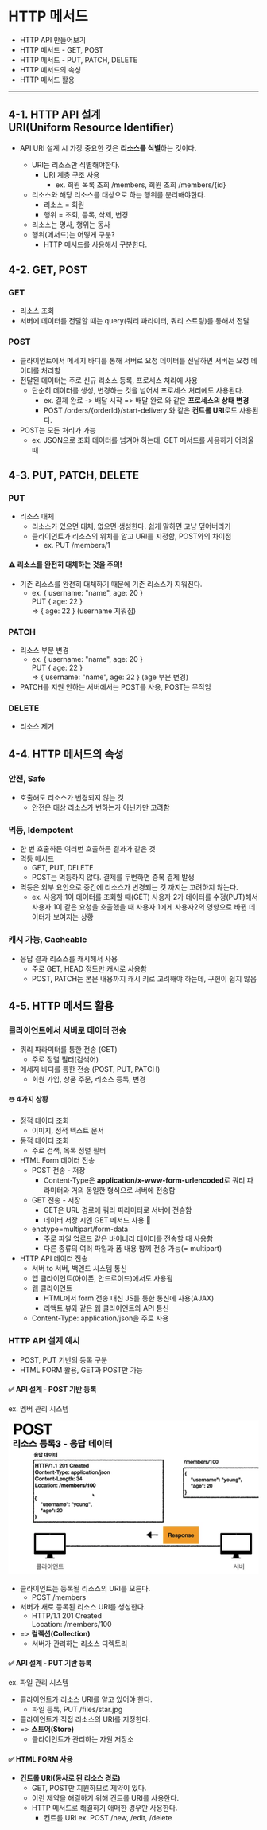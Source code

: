 # HTTP 메서드

- HTTP API 만들어보기
- HTTP 메서드 - GET, POST
- HTTP 메서드 - PUT, PATCH, DELETE
- HTTP 메서드의 속성
- HTTP 메서드 활용

* * *

## 4-1. HTTP API 설계 <br/> URI(Uniform Resource Identifier)

* API URI 설계 시 가장 중요한 것은 **리소스를 식별**하는 것이다.
    - URI는 리소스만 식별해야한다.
        - URI 계층 구조 사용
            - ex. 회원 목록 조회 /members, 회원 조회 /members/{id}
    - 리소스와 해당 리소스를 대상으로 하는 행위를 분리해야한다.
        * 리소스 = 회원
        * 행위 = 조회, 등록, 삭제, 변경

    * 리소스는 명사, 행위는 동사
    * 행위(메서드)는 어떻게 구분?
        - HTTP 메서드를 사용해서 구분한다.

## 4-2. GET, POST

### GET

- 리소스 조회
- 서버에 데이터를 전달할 때는 query(쿼리 파라미터, 쿼리 스트링)를 통해서 전달

### POST

* 클라이언트에서 메세지 바디를 통해 서버로 요청 데이터를 전달하면 서버는 요청 데이터를 처리함
* 전달된 데이터는 주로 신규 리소스 등록, 프로세스 처리에 사용
    - 단순히 데이터를 생성, 변경하는 것을 넘어서 프로세스 처리에도 사용된다.
        - ex. 결제 완료 -> 배달 시작 => 배달 완료 와 같은 **프로세스의 상태 변경**
        - POST /orders/{orderId}/start-delivery 와 같은 **컨트롤 URI**로도 사용된다.
* POST는 모든 처리가 가능
    - ex. JSON으로 조회 데이터를 넘겨야 하는데, GET 메서드를 사용하기 어려울 때

## 4-3. PUT, PATCH, DELETE

### PUT

* 리소스 대체
    - 리소스가 있으면 대체, 없으면 생성한다. 쉽게 말하면 고냥 덮어버리기
    - 클라이언트가 리소스의 위치를 알고 URI를 지정함, POST와의 차이점
        - ex. PUT /members/1

#### ⚠️ 리소스를 완전히 대체하는 것을 주의!

- 기존 리소스를 완전히 대체하기 때문에 기존 리소스가 지워진다.
    - ex. { username: "name", age: 20 } <br/>
      PUT { age: 22 } <br/>
      => { age: 22 } (username 지워짐)

### PATCH

* 리소스 부분 변경
    - ex. { username: "name", age: 20 } <br/>
    PUT { age: 22 } <br/>
    => { username: "name", age: 22 } (age 부분 변경)
* PATCH를 지원 안하는 서버에서는 POST를 사용, POST는 무적임

### DELETE

* 리소스 제거

## 4-4. HTTP 메서드의 속성

### 안전, Safe

* 호출해도 리소스가 변경되지 않는 것
    - 안전은 대상 리소스가 변하는가 아닌가만 고려함

### 멱등, Idempotent

* 한 번 호출하든 여러번 호출하든 결과가 같은 것
* 멱등 메서드
    - GET, PUT, DELETE
    - POST는 멱등하지 않다. 결제를 두번하면 중복 결제 발생
* 멱등은 외부 요인으로 중간에 리소스가 변경되는 것 까지는 고려하지 않는다.
    - ex. 사용자 1이 데이터를 조회할 때(GET) 사용자 2가 데이터를 수정(PUT)해서 사용자 1이 같은 요청을 호출했을 때 사용자 1에게 사용자2의 영향으로 바뀐 데이터가 보여지는 상황

### 캐시 가능, Cacheable

* 응답 결과 리소스를 캐시해서 사용
    - 주로 GET, HEAD 정도만 캐시로 사용함
    - POST, PATCH는 본문 내용까지 캐시 키로 고려해야 하는데, 구현이 쉽지 않음

## 4-5. HTTP 메서드 활용

### 클라이언트에서 서버로 데이터 전송

* 쿼리 파라미터를 통한 전송 (GET)
    - 주로 정렬 필터(검색어)
* 메세지 바디를 통한 전송 (POST, PUT, PATCH)
    - 회원 가입, 상품 주문, 리소스 등록, 변경

#### ☃️ 4가지 상황

* 정적 데이터 조회
    - 이미지, 정적 텍스트 문서
* 동적 데이터 조회
    - 주로 검색, 목록 정렬 필터
* HTML Form 데이터 전송
    - POST 전송 - 저장
        - Content-Type은 **application/x-www-form-urlencoded**로 쿼리 파라미터와 거의 동일한 형식으로 서버에 전송함
    - GET 전송 - 저장
        - GET은 URL 경로에 쿼리 파라미터로 서버에 전송함
        - 데이터 저장 시엔 GET 메서드 사용 🙅‍️
    - enctype=multipart/form-data
        - 주로 파일 업로드 같은 바이너리 데이터를 전송할 때 사용함
        - 다른 종류의 여러 파일과 폼 내용 함께 전송 가능(= multipart)
* HTTP API 데이터 전송
    - 서버 to 서버, 백엔드 시스템 통신
    - 앱 클라이언트(아이폰, 안드로이드)에서도 사용됨
    - 웹 클라이언트
        - HTML에서 form 전송 대신 JS를 통한 통신에 사용(AJAX)
        - 리액트 뷰와 같은 웹 클라이언트와 API 통신
    - Content-Type: application/json을 주로 사용

### HTTP API 설계 예시

* POST, PUT 기반의 등록 구분
* HTML FORM 활용, GET과 POST만 가능

#### ✅ API 설계 - POST 기반 등록

ex. 멤버 관리 시스템

![POST 리소스 등록 응답 데이터](./images/4-1.png)

* 클라이언트는 둥록될 리소스의 URI를 모른다.
    - POST /members
* 서버가 새로 등록된 리소스 URI를 생성한다.
    - HTTP/1.1 201 Created <br/>
      Location: /members/100
* => **컬렉션(Collection)**
    - 서버가 관리하는 리소스 디렉토리

#### ✅ API 설계 - PUT 기반 등록

ex. 파일 관리 시스템

* 클라이언트가 리소스 URI를 알고 있어야 한다.
    - 파일 등록, PUT /files/star.jpg
* 클라이언트가 직접 리소스의 URI를 지정한다.
* => **스토어(Store)**
    - 클라이언트가 관리하는 자원 저장소

#### ✅ HTML FORM 사용

* **컨트롤 URI(동사로 된 리소스 경로)**
    - GET, POST만 지원하므로 제약이 있다.
    - 이런 제약을 해결하기 위해 컨트롤 URI를 사용한다.
    - HTTP 메서드로 해결하기 애매한 경우만 사용한다.
        - 컨트롤 URI ex. POST /new, /edit, /delete

